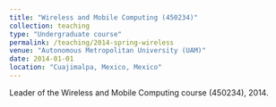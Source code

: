 ```yaml
---
title: "Wireless and Mobile Computing (450234)"
collection: teaching
type: "Undergraduate course"
permalink: /teaching/2014-spring-wireless
venue: "Autonomous Metropolitan University (UAM)"
date: 2014-01-01
location: "Cuajimalpa, Mexico, Mexico"
---
```

Leader of the Wireless and Mobile Computing course (450234), 2014.
